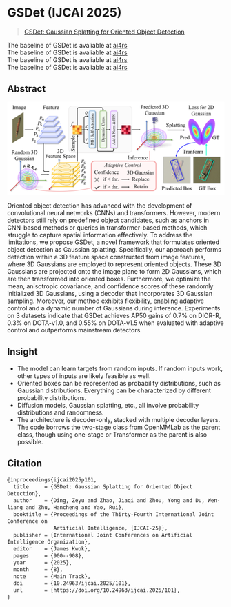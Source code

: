 # GSDet (IJCAI 2025)


> [GSDet: Gaussian Splatting for Oriented Object Detection]()

The baseline of GSDet is avaliable at [ai4rs](https://github.com/wokaikaixinxin/ai4rs/blob/main/projects/GSDet_baseline/README_GSDet_baseline.md)  
The baseline of GSDet is avaliable at [ai4rs](https://github.com/wokaikaixinxin/ai4rs/blob/main/projects/GSDet_baseline/README_GSDet_baseline.md)   
The baseline of GSDet is avaliable at [ai4rs](https://github.com/wokaikaixinxin/ai4rs/blob/main/projects/GSDet_baseline/README_GSDet_baseline.md)  
The baseline of GSDet is avaliable at [ai4rs](https://github.com/wokaikaixinxin/ai4rs/blob/main/projects/GSDet_baseline/README_GSDet_baseline.md)   

## Abstract

<div align=center>
<img src="./GSDet_overview.png" width="800"/>
</div>

Oriented object detection has advanced with the development of convolutional neural networks (CNNs) and transformers. However, modern detectors still rely on predefined object candidates, such as anchors in CNN-based methods or queries in transformer-based methods, which struggle to capture spatial information effectively. To address the limitations, we propose GSDet, a novel framework that formulates oriented object detection as Gaussian splatting. Specifically, our approach performs detection within a 3D feature space constructed from image features, where 3D Gaussians are employed to represent oriented objects. These 3D Gaussians are projected onto the image plane to form 2D Gaussians, which are then transformed into oriented boxes. Furthermore, we optimize the mean, anisotropic covariance, and confidence scores of these randomly initialized 3D Gaussians, using a decoder that incorporates 3D Gaussian sampling. Moreover, our method exhibits flexibility, enabling adaptive control and a dynamic number of Gaussians during inference. Experiments on 3 datasets indicate that GSDet achieves AP50 gains of 0.7% on DIOR-R, 0.3% on DOTA-v1.0, and 0.55% on DOTA-v1.5 when evaluated with adaptive control and outperforms mainstream detectors.


## Insight

<!-- - 模型能将随机输入学习得到目标。随机输入都可行，其他类型的输入大概率也是可行的。 -->
<!-- - 旋转框可以表征为概率分布，如高斯分布。万物都可以表征为不同的概率分布。 -->
<!-- - 扩散模型、高斯泼溅等都涉及概率分布，都涉及随机性。 -->
<!-- - 架构是decoder-only型，由多层decoder layer堆叠。代码借用了openmmlab 中two-stage类作为父类，事实上，将one-stage或transformer作为父类都可以。 -->

- The model can learn targets from random inputs. If random inputs work, other types of inputs are likely feasible as well.  
- Oriented boxes can be represented as probability distributions, such as Gaussian distributions. Everything can be characterized by different probability distributions.  
- Diffusion models, Gaussian splatting, etc., all involve probability distributions and randomness.  
- The architecture is decoder-only, stacked with multiple decoder layers. The code borrows the two-stage class from OpenMMLab as the parent class, though using one-stage or Transformer as the parent is also possible.


## Citation

```
@inproceedings{ijcai2025p101,
  title     = {GSDet: Gaussian Splatting for Oriented Object Detection},
  author    = {Ding, Zeyu and Zhao, Jiaqi and Zhou, Yong and Du, Wen-liang and Zhu, Hancheng and Yao, Rui},
  booktitle = {Proceedings of the Thirty-Fourth International Joint Conference on
               Artificial Intelligence, {IJCAI-25}},
  publisher = {International Joint Conferences on Artificial Intelligence Organization},
  editor    = {James Kwok},
  pages     = {900--908},
  year      = {2025},
  month     = {8},
  note      = {Main Track},
  doi       = {10.24963/ijcai.2025/101},
  url       = {https://doi.org/10.24963/ijcai.2025/101},
}
```
